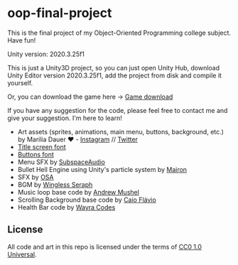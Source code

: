 # oop-final-project
This is the final project of my Object-Oriented Programming college subject. Have fun!

Unity version: 2020.3.25f1

This is just a Unity3D project, so you can just open Unity Hub, download Unity Editor version 2020.3.25f1, add the project from disk and compile it yourself.

Or, you can download the game here -> [Game download](https://brightness-studios.itch.io/cirno-baka-no-bouken)

If you have any suggestion for the code, please feel free to contact me and give your suggestion. I'm here to learn!

- Art assets (sprites, animations, main menu, buttons, background, etc.) by Marilia Dauer ❤️ - [Instagram](https://www.instagram.com/medealila) // [Twitter](https://twitter.com/medealila)
- [Title screen font](https://fontmeme.com/fontes/fonte-nikomoji-plus/)
- [Buttons font](https://fontmeme.com/fontes/fonte-m-plus-rounded-1c/)
- Menu SFX by [SubspaceAudio](https://opengameart.org/content/512-sound-effects-8-bit-style)
- Bullet Hell Engine using Unity's particle system by [Mairon](https://www.youtube.com/watch?v=46TqkhJu7uA)
- SFX by [OSA](http://osabisi.sakura.ne.jp/m2/)
- BGM by [Wingless Seraph](https://wingless-seraph.net/en/material-music_touhou.html)
- Music loop base code by [Andrew Mushel](https://andrewmushel.com/articles/looping-music-in-unity/)
- Scrolling Background base code by [Caio Flávio](https://www.youtube.com/watch?v=pqMU-ocH2Po)
- Health Bar code by [Wayra Codes](https://www.youtube.com/watch?v=NE5cAlCRgzo)

## License

All code and art in this repo is licensed under the terms of [CC0 1.0 Universal](https://creativecommons.org/publicdomain/zero/1.0/).
